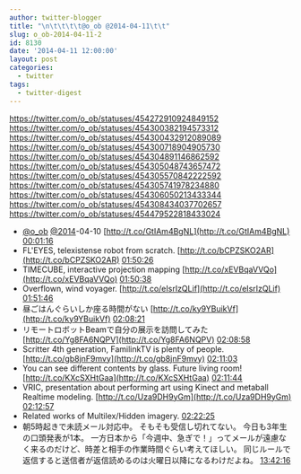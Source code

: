 ```yaml
---
author: twitter-blogger
title: "\n\t\t\t\t@o_ob @2014-04-11\t\t"
slug: o_ob-2014-04-11-2
id: 8130
date: '2014-04-11 12:00:00'
layout: post
categories:
  - twitter
tags:
  - twitter-digest
---
```


https://twitter.com/o_ob/statuses/454272910924849152 https://twitter.com/o_ob/statuses/454300382194573312 https://twitter.com/o_ob/statuses/454300432912089089 https://twitter.com/o_ob/statuses/454300718904905730 https://twitter.com/o_ob/statuses/454304891146862592 https://twitter.com/o_ob/statuses/454305048743657472 https://twitter.com/o_ob/statuses/454305570842222592 https://twitter.com/o_ob/statuses/454305741978234880 https://twitter.com/o_ob/statuses/454306050213433344 https://twitter.com/o_ob/statuses/454308434037702657 https://twitter.com/o_ob/statuses/454479522818433024  

*   [@o_ob](https://twitter.com/o_ob) [@2014](https://twitter.com/2014)-04-10 [http://t.co/GtIAm4BgNL](http://t.co/GtIAm4BgNL) [00:01:16](https://twitter.com/o_ob/statuses/454272910924849152)
*   FL'EYES, telexistense robot from scratch. [http://t.co/bCPZSKO2AR](http://t.co/bCPZSKO2AR) [01:50:26](https://twitter.com/o_ob/statuses/454300382194573312)
*   TIMECUBE, interactive projection mapping [http://t.co/xEVBqaVVQo](http://t.co/xEVBqaVVQo) [01:50:38](https://twitter.com/o_ob/statuses/454300432912089089)
*   Overflown, wind voyager. [http://t.co/eIsrIzQLif](http://t.co/eIsrIzQLif) [01:51:46](https://twitter.com/o_ob/statuses/454300718904905730)
*   昼ごはんぐらいしか座る時間がない [http://t.co/ky9YBuikVf](http://t.co/ky9YBuikVf) [02:08:21](https://twitter.com/o_ob/statuses/454304891146862592)
*   リモートロボットBeamで自分の展示を訪問してみた [http://t.co/Yg8FA6NQPV](http://t.co/Yg8FA6NQPV) [02:08:58](https://twitter.com/o_ob/statuses/454305048743657472)
*   Scritter 4th generation, FamilinkTV is plenty of people. [http://t.co/gb8jnF9mvy](http://t.co/gb8jnF9mvy) [02:11:03](https://twitter.com/o_ob/statuses/454305570842222592)
*   You can see different contents by glass. Future living room! [http://t.co/KXcSXHtGaa](http://t.co/KXcSXHtGaa) [02:11:44](https://twitter.com/o_ob/statuses/454305741978234880)
*   VRIC, presentation about performing art using Kinect and metaball Realtime modeling. [http://t.co/Uza9DH9yGm](http://t.co/Uza9DH9yGm) [02:12:57](https://twitter.com/o_ob/statuses/454306050213433344)
*   Related works of Multilex/Hidden imagery. [02:22:25](https://twitter.com/o_ob/statuses/454308434037702657)
*   朝5時起きで未読メール対応中。 そもそも受信し切れてない。 今日も3年生の口頭発表が1本。 一方日本から「今週中、急ぎで！」ってメールが遠慮なく来るのだけど、時差と相手の作業時間ぐらい考えてほしい。 同じルールで返信すると送信者が返信読めるのは火曜日以降になるわけだよね。 [13:42:16](https://twitter.com/o_ob/statuses/454479522818433024)